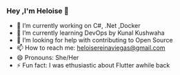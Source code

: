 ### Hey ,I'm Heloise 👋



- 🔭 I’m currently working on C#, .Net ,Docker
- 🌱 I’m currently learning DevOps by Kunal Kushwaha
- 🤔 I’m looking for help with contributing to Open Source 
- 📫 How to reach me: heloisereinaviegas@gmail.com
- 😄 Pronouns: She/Her
- ⚡ Fun fact: I was ethusiastic about Flutter awhile back
